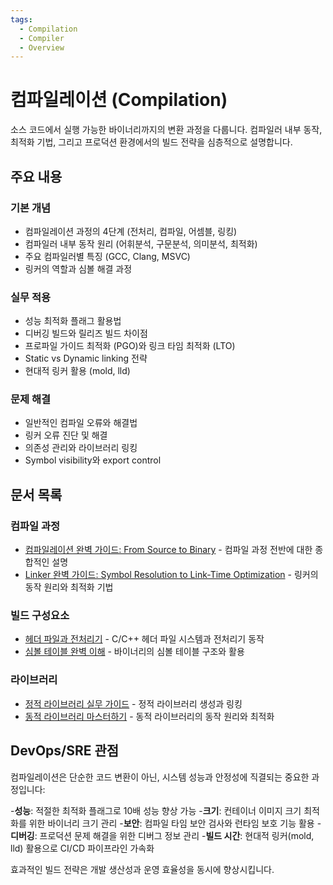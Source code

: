 ```yaml
---
tags:
  - Compilation
  - Compiler
  - Overview
---
```


# 컴파일레이션 (Compilation)

소스 코드에서 실행 가능한 바이너리까지의 변환 과정을 다룹니다. 컴파일러 내부 동작, 최적화 기법, 그리고 프로덕션 환경에서의 빌드 전략을 심층적으로 설명합니다.

## 주요 내용

### 기본 개념

- 컴파일레이션 과정의 4단계 (전처리, 컴파일, 어셈블, 링킹)
- 컴파일러 내부 동작 원리 (어휘분석, 구문분석, 의미분석, 최적화)
- 주요 컴파일러별 특징 (GCC, Clang, MSVC)
- 링커의 역할과 심볼 해결 과정

### 실무 적용

- 성능 최적화 플래그 활용법
- 디버깅 빌드와 릴리즈 빌드 차이점
- 프로파일 가이드 최적화 (PGO)와 링크 타임 최적화 (LTO)
- Static vs Dynamic linking 전략
- 현대적 링커 활용 (mold, lld)

### 문제 해결

- 일반적인 컴파일 오류와 해결법
- 링커 오류 진단 및 해결
- 의존성 관리와 라이브러리 링킹
- Symbol visibility와 export control

## 문서 목록

### 컴파일 과정

- [컴파일레이션 완벽 가이드: From Source to Binary](compile.md) - 컴파일 과정 전반에 대한 종합적인 설명
- [Linker 완벽 가이드: Symbol Resolution to Link-Time Optimization](linker.md) - 링커의 동작 원리와 최적화 기법

### 빌드 구성요소

- [헤더 파일과 전처리기](header-files.md) - C/C++ 헤더 파일 시스템과 전처리기 동작
- [심볼 테이블 완벽 이해](symbol-table.md) - 바이너리의 심볼 테이블 구조와 활용

### 라이브러리

- [정적 라이브러리 실무 가이드](static-library.md) - 정적 라이브러리 생성과 링킹
- [동적 라이브러리 마스터하기](dynamic-library.md) - 동적 라이브러리의 동작 원리와 최적화

## DevOps/SRE 관점

컴파일레이션은 단순한 코드 변환이 아닌, 시스템 성능과 안정성에 직결되는 중요한 과정입니다:

-**성능**: 적절한 최적화 플래그로 10배 성능 향상 가능
-**크기**: 컨테이너 이미지 크기 최적화를 위한 바이너리 크기 관리
-**보안**: 컴파일 타임 보안 검사와 런타임 보호 기능 활용
-**디버깅**: 프로덕션 문제 해결을 위한 디버그 정보 관리
-**빌드 시간**: 현대적 링커(mold, lld) 활용으로 CI/CD 파이프라인 가속화

효과적인 빌드 전략은 개발 생산성과 운영 효율성을 동시에 향상시킵니다.
